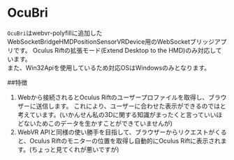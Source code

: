 # OcuBri
`OcuBri`はwebvr-polyfillに追加したWebSocketBridgeHMDPositionSensorVRDevice用のWebSocketブリッジアプリです。
Oculus Riftの拡張モード(Extend Desktop to the HMD)のみ対応しています。  
また、Win32Apiを使用しているため対応OSはWindowsのみとなります。

##特徴
1. Webから接続されるとOculus Riftのユーザープロファイルを取得し、ブラウザーに送信します。
これにより、ユーザーに合わせた表示ができるのではと考えています。(いかんせん私の3Dに関する知識がまったくと言っていいほどないためこのデータを生かすことができていませんが)
2. WebVR APIと同様の使い勝手を目指して、ブラウザーからリクエストがくると、Oculus Riftのモニターの位置を取得し自動的にOculus Riftに表示されます。(ちょっと見てくれが悪いですが) 
